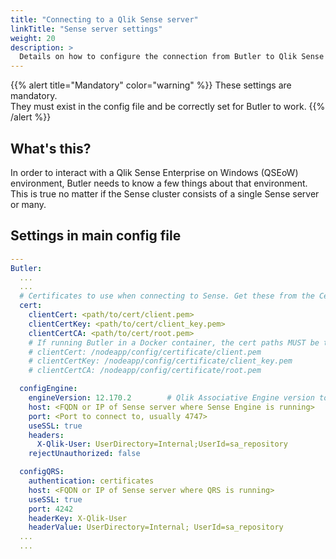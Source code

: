 ```yaml
---
title: "Connecting to a Qlik Sense server"
linkTitle: "Sense server settings"
weight: 20
description: >
  Details on how to configure the connection from Butler to Qlik Sense Enterprise on Windows.
---
```


{{% alert title="Mandatory" color="warning" %}}
These settings are mandatory.  
They must exist in the config file and be correctly set for Butler to work.
{{% /alert %}}

## What's this?

In order to interact with a Qlik Sense Enterprise on Windows (QSEoW) environment, Butler needs to know a few things about that environment. This is true no matter if the Sense cluster consists of a single Sense server or many.

## Settings in main config file

```yaml
---
Butler:
  ...
  ...
  # Certificates to use when connecting to Sense. Get these from the Certificate Export in QMC.
  cert:
    clientCert: <path/to/cert/client.pem>
    clientCertKey: <path/to/cert/client_key.pem>
    clientCertCA: <path/to/cert/root.pem>
    # If running Butler in a Docker container, the cert paths MUST be the following
    # clientCert: /nodeapp/config/certificate/client.pem
    # clientCertKey: /nodeapp/config/certificate/client_key.pem
    # clientCertCA: /nodeapp/config/certificate/root.pem

  configEngine:
    engineVersion: 12.170.2        # Qlik Associative Engine version to use with Enigma.js. Ver 12.170.2 works with Feb 2019
    host: <FQDN or IP of Sense server where Sense Engine is running>
    port: <Port to connect to, usually 4747>
    useSSL: true
    headers:
      X-Qlik-User: UserDirectory=Internal;UserId=sa_repository
    rejectUnauthorized: false

  configQRS:
    authentication: certificates
    host: <FQDN or IP of Sense server where QRS is running>
    useSSL: true
    port: 4242
    headerKey: X-Qlik-User
    headerValue: UserDirectory=Internal; UserId=sa_repository
  ...
  ...
```
